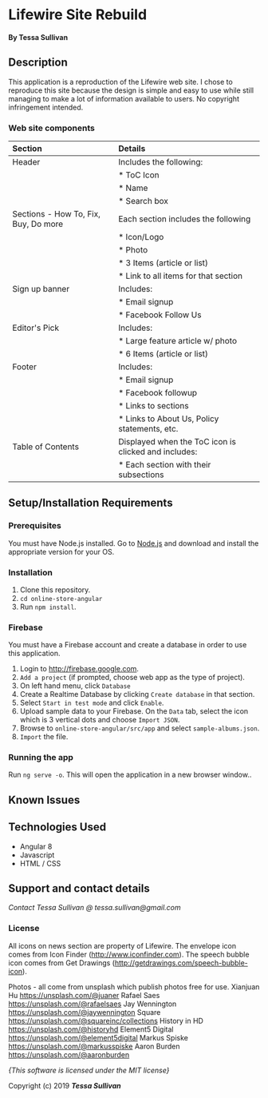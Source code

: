 # Lifewire Site Rebuild

#### By **Tessa Sullivan**

## Description
This application is a reproduction of the Lifewire web site.  I chose to reproduce this site because the design is simple and easy to use while still managing to make a lot of information available to users.  No copyright infringement intended.


### Web site components

| Section | Details |
| :-------------     | :------------- |
| Header | Includes the following: |
|| * ToC Icon|
|| * Name |
|| * Search box |
| Sections - How To, Fix, Buy, Do more | Each section includes the following |
|| * Icon/Logo |
|| * Photo |
|| * 3 Items (article or list)|
|| * Link to all items for that section|
| Sign up banner | Includes: |
|| * Email signup |
|| * Facebook Follow Us |
| Editor's Pick | Includes: |
|| * Large feature article w/ photo |
|| * 6 Items (article or list) |
| Footer | Includes: |
|| * Email signup |
|| * Facebook followup |
|| * Links to sections |
|| * Links to About Us, Policy statements, etc. |
| Table of Contents | Displayed when the ToC icon is clicked and includes:|
|| * Each section with their subsections |




## Setup/Installation Requirements
### Prerequisites
You must have Node.js installed.  Go to [Node.js](https://nodejs.org/en/download/current/) and download and install the appropriate version for your OS.

### Installation
1. Clone this repository.
2. ```cd online-store-angular```
3. Run ```npm install```.

### Firebase
You must have a Firebase account and create a database in order to use this application.

1. Login to http://firebase.google.com.
2. ```Add a project``` (if prompted, choose web app as the type of project).
3. On left hand menu, click ```Database```
4. Create a Realtime Database by clicking ```Create database``` in that section.
5. Select ```Start in test mode``` and click ```Enable```.
6. Upload sample data to your Firebase.  On the ```Data``` tab, select the icon which is 3 vertical dots and choose ```Import JSON```.
7. Browse to ```online-store-angular/src/app``` and select ```sample-albums.json```.
8. ```Import``` the file.

### Running the app
Run ```ng serve -o```.  This will open the application in a new browser window..


## Known Issues


## Technologies Used

* Angular 8
* Javascript
* HTML / CSS

## Support and contact details

_Contact Tessa Sullivan @ tessa.sullivan@gmail.com_

### License
All icons on news section are property of Lifewire.
The envelope icon comes from Icon Finder (http://www.iconfinder.com).
The speech bubble icon comes from Get Drawings (http://getdrawings.com/speech-bubble-icon).


Photos - all come from unsplash which publish photos free for use.
Xianjuan Hu https://unsplash.com/@juaner
Rafael Saes https://unsplash.com/@rafaelsaes
Jay Wennington https://unsplash.com/@jaywennington
Square https://unsplash.com/@squareinc/collections
History in HD https://unsplash.com/@historyhd
Element5 Digital https://unsplash.com/@element5digital
Markus Spiske https://unsplash.com/@markusspiske
Aaron Burden https://unsplash.com/@aaronburden

*{This software is licensed under the MIT license}*

Copyright (c) 2019 **_Tessa Sullivan_**
